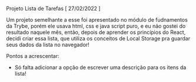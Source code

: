 Projeto Lista de Tarefas [ 27/02/2022 ]

Um projeto semelhante a esse foi apresentado no módulo de fudnamentos da Trybe, porém ele usava html, css e java script puro, e eu não gostei do resultado naquele mês, então, depois de aprender os princípios do React, decidi criar essa lista, que utiliza os conceitos de Local Storage pra guardar seus dados da lista no navegador!

Pontos a acrescentar:
- Só falta adicionar a opção de escrever uma descrição para os itens da lista!
